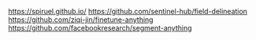 



https://spiruel.github.io/
https://github.com/sentinel-hub/field-delineation
https://github.com/ziqi-jin/finetune-anything
https://github.com/facebookresearch/segment-anything